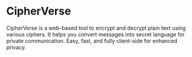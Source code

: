 # CipherVerse
CipherVerse is a web-based tool to encrypt and decrypt plain text using various ciphers. It helps you convert messages into secret language for private communication. Easy, fast, and fully client-side for enhanced privacy.
